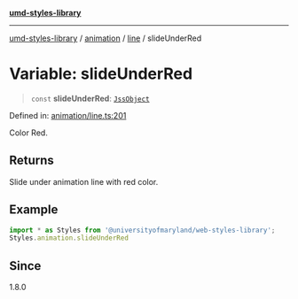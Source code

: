 [**umd-styles-library**](../../../../README.md)

***

[umd-styles-library](../../../../modules.md) / [animation](../../../README.md) / [line](../README.md) / slideUnderRed

# Variable: slideUnderRed

> `const` **slideUnderRed**: [`JssObject`](../../../../utilities/namespaces/transform/type-aliases/JssObject.md)

Defined in: [animation/line.ts:201](https://github.com/UMD-Digital/design-system/blob/8c958a0419ab79ba8bcba0aabd12f79a69ac5834/packages/styles/source/animation/line.ts#L201)

Color Red.

## Returns

Slide under animation line with red color.

## Example

```typescript
import * as Styles from '@universityofmaryland/web-styles-library';
Styles.animation.slideUnderRed
```

## Since

1.8.0
